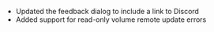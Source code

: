- Updated the feedback dialog to include a link to Discord
- Added support for read-only volume remote update errors
